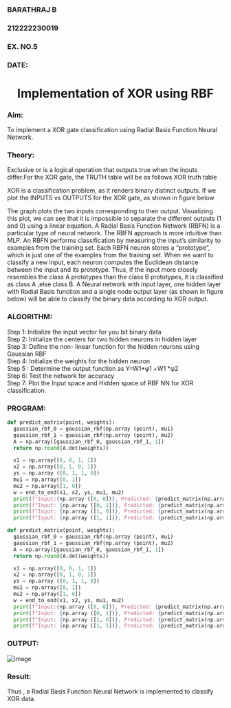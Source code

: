 <H3>BARATHRAJ B</H3>
<H3>212222230019</H3>
<H3>EX. NO.5</H3>
<H3>DATE:</H3>
<H1 ALIGN =CENTER>Implementation of XOR  using RBF</H1>
<H3>Aim:</H3>
To implement a XOR gate classification using Radial Basis Function  Neural Network.

<H3>Theory:</H3>
<P>Exclusive or is a logical operation that outputs true when the inputs differ.For the XOR gate, the TRUTH table will be as follows XOR truth table </P>

<P>XOR is a classification problem, as it renders binary distinct outputs. If we plot the INPUTS vs OUTPUTS for the XOR gate, as shown in figure below </P>




<P>The graph plots the two inputs corresponding to their output. Visualizing this plot, we can see that it is impossible to separate the different outputs (1 and 0) using a linear equation.
A Radial Basis Function Network (RBFN) is a particular type of neural network. The RBFN approach is more intuitive than MLP. An RBFN performs classification by measuring the input’s similarity to examples from the training set. Each RBFN neuron stores a “prototype”, which is just one of the examples from the training set. When we want to classify a new input, each neuron computes the Euclidean distance between the input and its prototype. Thus, if the input more closely resembles the class A prototypes than the class B prototypes, it is classified as class A ,else class B.
A Neural network with input layer, one hidden layer with Radial Basis function and a single node output layer (as shown in figure below) will be able to classify the binary data according to XOR output.
</P>





<H3>ALGORITHM:</H3>
Step 1: Initialize the input  vector for you bit binary data<Br>
Step 2: Initialize the centers for two hidden neurons in hidden layer<Br>
Step 3: Define the non- linear function for the hidden neurons using Gaussian RBF<br>
Step 4: Initialize the weights for the hidden neuron <br>
Step 5 : Determine the output  function as 
                 Y=W1*φ1 +W1 *φ2 <br>
Step 6: Test the network for accuracy<br>
Step 7: Plot the Input space and Hidden space of RBF NN for XOR classification.

<H3>PROGRAM:</H3>

```python
def predict_matrix(point, weights):
  gaussian_rbf_0 = gaussian_rbf(np.array (point), mu1)
  gaussian_rbf_1 = gaussian_rbf(np.array (point), mu2)
  A = np.array([gaussian_rbf_0, gaussian_rbf_1, 1])
  return np.round(A.dot(weights))

  x1 = np.array([0, 0, 1, 1])
  x2 = np.array([0, 1, 0, 1])
  ys = np.array ([0, 1, 1, 0])
  mu1 = np.array([0, 1])
  mu2 = np.array([1, 0])
  w = end_to_end(x1, x2, ys, mu1, mu2)
  print(f"Input:{np.array ([0, 0])}, Predicted: {predict_matrix(np.array([0, 0]), w)}") 
  print(f"Input: {np.array ([0, 1])}, Predicted: {predict_matrix(np.array ([0, 1]), w)}")
  print(f"Input: {np.array ([1, 0])}, Predicted: {predict_matrix(np.array([1, 0]), w)}")
  print(f"Input: {np.array ([1, 1])}, Predicted: {predict_matrix(np.array([1, 1]), w)}")

def predict_matrix(point, weights):
  gaussian_rbf_0 = gaussian_rbf(np.array (point), mu1)
  gaussian_rbf_1 = gaussian_rbf(np.array (point), mu2)
  A = np.array([gaussian_rbf_0, gaussian_rbf_1, 1])
  return np.round(A.dot(weights))

  x1 = np.array([0, 0, 1, 1])
  x2 = np.array([0, 1, 0, 1])
  ys = np.array ([0, 1, 1, 0])
  mu1 = np.array([0, 1])
  mu2 = np.array([1, 0])
  w = end_to_end(x1, x2, ys, mu1, mu2)
  print(f"Input:{np.array ([0, 0])}, Predicted: {predict_matrix(np.array([0, 0]), w)}") 
  print(f"Input: {np.array ([0, 1])}, Predicted: {predict_matrix(np.array ([0, 1]), w)}")
  print(f"Input: {np.array ([1, 0])}, Predicted: {predict_matrix(np.array([1, 0]), w)}")
  print(f"Input: {np.array ([1, 1])}, Predicted: {predict_matrix(np.array([1, 1]), w)}")
```
<H3>OUTPUT:</H3>

![image](https://github.com/MeethaPrabhu/Ex-5--NN/assets/119401038/70fac2c1-2658-44a0-976d-2594e2ba0c7e)

<H3>Result:</H3>
Thus , a Radial Basis Function Neural Network is implemented to classify XOR data.







